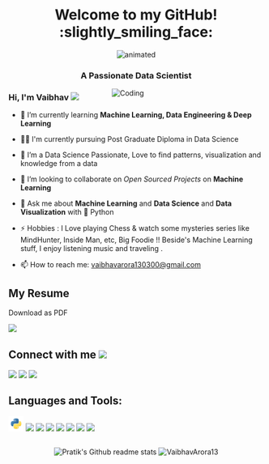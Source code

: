 <h1 align="center"> Welcome to my GitHub! :slightly_smiling_face: </h1>

<p align="center">
  <img src="https://media.giphy.com/media/7c8QeB0VMddFOuu4iR/giphy.gif" alt="animated" />
</p>


<!--<b><p align="center">Pythoneer🐍 | Automation🛠 | Web Scraping⛏</p></b>-->
<h3 align="center">A Passionate Data Scientist </h3> 

<img align="right" alt="Coding" width="300" src="https://cdn.dribbble.com/users/730703/screenshots/6581243/avento.gif">



### Hi, I'm Vaibhav <a href="https://www.gautamkrishnar.com/"><img src="https://media.giphy.com/media/hvRJCLFzcasrR4ia7z/giphy.gif" width="25px"></a>
- 🌱 I’m currently learning **Machine Learning, Data Engineering & Deep Learning**

- :student: I'm currently pursuing Post Graduate Diploma in Data Science

- 🔭 I’m a Data Science Passionate, Love to find patterns, visualization and knowledge from a data

- 👯 I’m looking to collaborate on *Open Sourced Projects* on **Machine Learning** 

- 💬 Ask me about **Machine Learning** and **Data Science**  and **Data Visualization** with 🐍 Python 

- ⚡ Hobbies : I Love playing Chess & watch some mysteries series like MindHunter, Inside Man, etc, Big Foodie !! Beside's Machine Learning stuff, I enjoy listening music  and traveling .

- 📫 How to reach me: vaibhavarora130300@gmail.com

## My Resume
Download as PDF

[<img target="_blank" src="https://img.icons8.com/clouds/100/000000/resume.png">](https://drive.google.com/file/d/14rQc26W5q96_dlhfW-x0EMNzqw8fnzuu/view?usp=share_link) 


<div align="left">
<h2> Connect with me <a href="https://gifyu.com/image/Zy2f"><img src="https://github.com/milaan9/milaan9/blob/main/Handshake.gif" width="50px"></a>
</h2>

[<img target="_blank" src="https://img.icons8.com/bubbles/100/000000/linkedin.png">](https://www.linkedin.com/in/vaibhavarora13/) [<img target="_blank" src="https://img.icons8.com/bubbles/100/000000/github.png">](https://github.com/VaibhavArora13)  [<img target="_blank" src="https://img.icons8.com/bubbles/100/000000/facebook.png">](https://www.facebook.com/VaibhavArora1303/) 




## **Languages and Tools:**
<code><img height="30" src="https://raw.githubusercontent.com/github/explore/80688e429a7d4ef2fca1e82350fe8e3517d3494d/topics/python/python.png"></code>
<code><img height="25" src="https://upload.wikimedia.org/wikipedia/commons/0/05/Scikit_learn_logo_small.svg"></code>
<code><img height="25" src="https://www.clipartmax.com/png/small/349-3490136_anaconda-icon-anaconda-python-icon.png"></code>
<code><img height="25" src="https://upload.wikimedia.org/wikipedia/commons/1/1a/NumPy_logo.svg"></code>
<code><img height="25" src="https://matplotlib.org/3.1.1/_static/logo2_compressed.svg"></code>
<code><img height="25" src="https://www.vectorlogo.zone/logos/mysql/mysql-ar21.svg"></code>
<code><img height="25" src="https://upload.wikimedia.org/wikipedia/commons/thumb/1/1b/R_logo.svg/1086px-R_logo.svg.png?20160212050515"></code>
<code><img height="25" src="https://www.vectorlogo.zone/logos/apache_spark/apache_spark-ar21.png"></code>



## 
<p align="center"><img height="140em" src="https://github-readme-stats.vercel.app/api?username=VaibhavArora13&theme=jolly&show_icons=true" alt="Pratik's Github readme stats">
<img height="140em" src="http://github-readme-streak-stats.herokuapp.com?user=VaibhavArora13&&theme=jolly&show_icons=true" alt="VaibhavArora13" />
</p>
<br>





